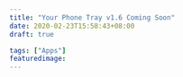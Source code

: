 ```yaml
---
title: "Your Phone Tray v1.6 Coming Soon"
date: 2020-02-23T15:58:43+08:00
draft: true

tags: ["Apps"]
featuredimage:
---
```


